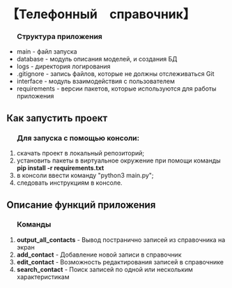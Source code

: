 <h1>【﻿Телефонный　справочник】</h1>
<ul>
  <h3>Структура приложения</h3>

  <li>main - файл запуска</li>
  <li>database - модуль описания моделей, и создания БД</li>
  <li>logs - директория логирования</li>
  <li>.gitignore - запись файлов, которые не должны отслеживаться Git</li>
  <li>interface - модуль взаимодействия с пользователем</li>
  <li>requirements - версии пакетов, которые используются для работы приложения</li>
</ul>

<h2>Как запустить проект</h2>

<ol>
  <h3>Для запуска с помощью консоли:</h3>
  <li>скачать проект в локальный репозиторий;</li>
  <li>установить пакеты в виртуальное окружение при помощи команды <b>pip install -r requirements.txt</b></li>
  <li>в консоли ввести команду "python3 main.py";</li>
  <li>следовать инструкциям в консоле.</li>
</ol>

<h2>Описание функций приложения</h2>
<ol>
  <h3>Команды</h3>
  <li><b>output_all_contacts</b> - Вывод постранично записей из справочника на экран</li>
  <li><b>add_contact</b> - Добавление новой записи в справочник</li>
  <li><b>edit_contact</b> - Возможность редактирования записей в справочнике</li>
  <li><b>search_contact</b> - Поиск записей по одной или нескольким характеристикам</li>
<ol/>
